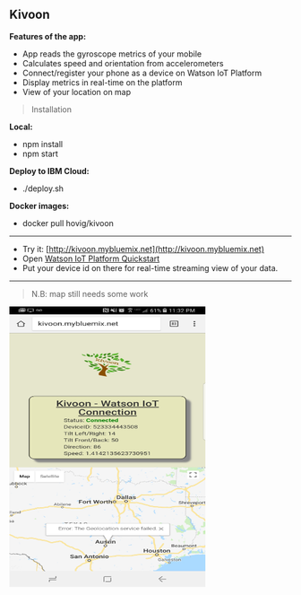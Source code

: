 ## Kivoon

**Features of the app:**
- App reads the gyroscope metrics of your mobile
- Calculates speed and orientation from accelerometers
- Connect/register your phone as a device on Watson IoT Platform
- Display metrics in real-time on the platform
- View of your location on map

> Installation

**Local:**
- npm install
- npm start

**Deploy to IBM Cloud:**
- ./deploy.sh

**Docker images:**
- docker pull hovig/kivoon

<hr>

- Try it: [http://kivoon.mybluemix.net](http://kivoon.mybluemix.net)
- Open [Watson IoT Platform Quickstart](https://quickstart.internetofthings.ibmcloud.com/#/)
- Put your device id on there for real-time streaming view of your data.

<hr>

> N.B: map still needs some work

<img src="https://raw.githubusercontent.com/hovig/kivoon/master/public/img/kivoon.jpg" width="350" height="500">

